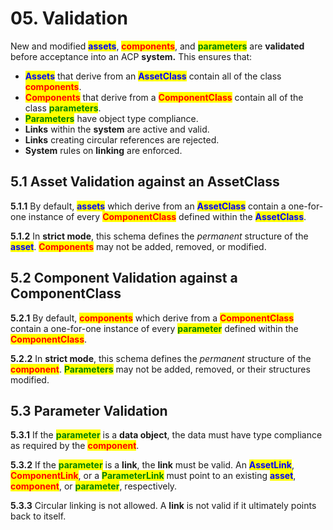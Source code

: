 # 05. Validation

New and modified <mark style="color:blue;">**assets**</mark>, <mark style="color:red;">**components**</mark>, and <mark style="color:green;">**parameters**</mark> are **validated** before acceptance into an ACP **system.** This ensures that:

* <mark style="color:blue;">**Assets**</mark> that derive from an <mark style="color:blue;">**AssetClass**</mark> contain all of the class <mark style="color:red;">**components**</mark>.
* <mark style="color:red;">**Components**</mark> that derive from a <mark style="color:red;">**ComponentClass**</mark> contain all of the class <mark style="color:green;">**parameters**</mark>.
* <mark style="color:green;">**Parameters**</mark> have object type compliance.
* **Links** within the **system** are active and valid.
* **Links** creating circular references are rejected.&#x20;
* **System** rules on **linking** are enforced.

## 5.1 Asset Validation against an AssetClass

&#x20;  **5.1.1** By default, <mark style="color:blue;">**assets**</mark> which derive from an <mark style="color:blue;">**AssetClass**</mark> contain a one-for-one instance of every <mark style="color:red;">**ComponentClass**</mark> defined within the <mark style="color:blue;">**AssetClass**</mark>.

&#x20;  **5.1.2** In **strict mode**, this schema defines the _permanent_ structure of the <mark style="color:blue;">**asset**</mark>.  <mark style="color:red;">**Components**</mark> may not be added, removed, or modified.

## 5.2 Component Validation against a ComponentClass&#x20;

&#x20;  **5.2.1** By default, <mark style="color:red;">**components**</mark> which derive from a <mark style="color:red;">**ComponentClass**</mark> contain a one-for-one instance of every <mark style="color:green;">**parameter**</mark> defined within the <mark style="color:red;">**ComponentClass**</mark>.

&#x20;  **5.2.2** In **strict mode**, this schema defines the _permanent_ structure of the <mark style="color:red;">**component**</mark>.  <mark style="color:green;">**Parameters**</mark> may not be added, removed, or their structures modified.

## 5.3 Parameter Validation

&#x20;  **5.3.1** If the <mark style="color:green;">**parameter**</mark> is a **data object**, the data must have type compliance as required by the <mark style="color:red;">**component**</mark>.

&#x20;  **5.3.2** If the <mark style="color:green;">**parameter**</mark> is a **link**, the **link** must be valid. An <mark style="color:blue;">**AssetLink**</mark>, <mark style="color:red;">**ComponentLink**</mark>, or a <mark style="color:green;">**ParameterLink**</mark> must point to an existing <mark style="color:blue;">**asset**</mark>, <mark style="color:red;">**component**</mark>, or <mark style="color:green;">**parameter**</mark>, respectively.

&#x20;  **5.3.3** Circular linking is not allowed. A **link** is not valid if it ultimately points back to itself.&#x20;



